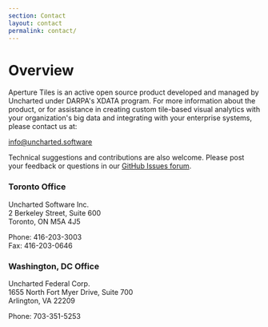 ```yaml
---
section: Contact
layout: contact
permalink: contact/
---
```


# Overview #

Aperture Tiles is an active open source product developed and managed by Uncharted under DARPA's XDATA program.  For more information about the product, or for assistance in creating custom tile-based visual analytics with your organization's big data and integrating with your enterprise systems, please contact us at:
 
<info@uncharted.software>
 
Technical suggestions and contributions are also welcome. Please post your feedback or questions in our [GitHub Issues forum](https://github.com/unchartedsoftware/aperture-tiles/issues).

### Toronto Office ###

Uncharted Software Inc.<br>
2 Berkeley Street, Suite 600<br>
Toronto, ON  M5A 4J5

Phone: 416-203-3003<br>
Fax: 416-203-0646

### Washington, DC Office ###

Uncharted Federal Corp.<br>
1655 North Fort Myer Drive, Suite 700<br>
Arlington, VA 22209

Phone: 703-351-5253